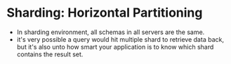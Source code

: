 Sharding: Horizontal Partitioning 
====== 

- In sharding environment, all schemas in all servers are the same.
- it's very possible a query would hit multiple shard to retrieve data back, but it's also unto how smart your application is to know which shard contains the result set.

